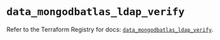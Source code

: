 # `data_mongodbatlas_ldap_verify`

Refer to the Terraform Registry for docs: [`data_mongodbatlas_ldap_verify`](https://registry.terraform.io/providers/mongodb/mongodbatlas/1.21.3/docs/data-sources/ldap_verify).
